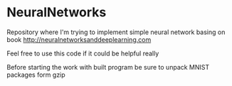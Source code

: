 # NeuralNetworks

Repository where I'm trying to implement simple neural network basing on book <http://neuralnetworksanddeeplearning.com>

Feel free to use this code if it could be helpful really

Before starting the work with built program be sure to unpack MNIST packages form gzip

